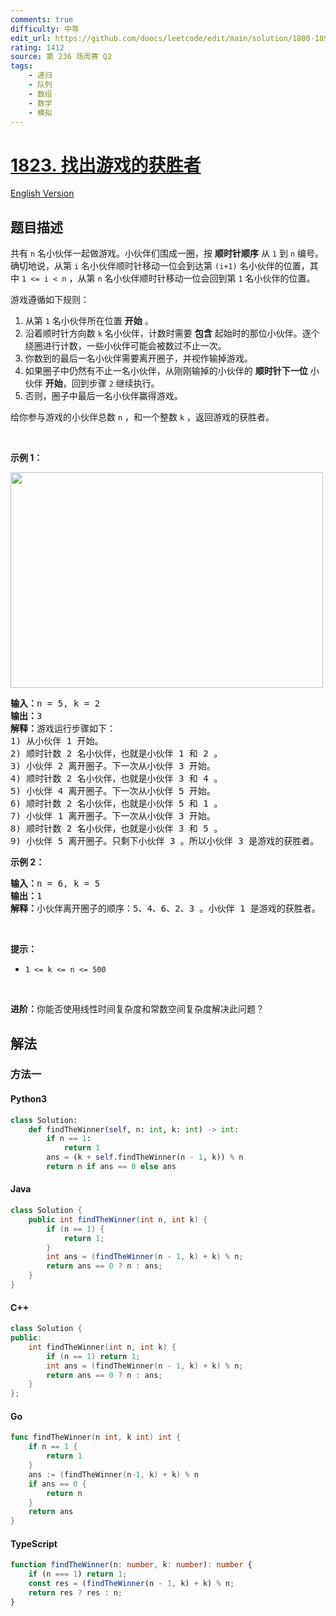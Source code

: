 ```yaml
---
comments: true
difficulty: 中等
edit_url: https://github.com/doocs/leetcode/edit/main/solution/1800-1899/1823.Find%20the%20Winner%20of%20the%20Circular%20Game/README.md
rating: 1412
source: 第 236 场周赛 Q2
tags:
    - 递归
    - 队列
    - 数组
    - 数学
    - 模拟
---
```


<!-- problem:start -->

# [1823. 找出游戏的获胜者](https://leetcode.cn/problems/find-the-winner-of-the-circular-game)

[English Version](/solution/1800-1899/1823.Find%20the%20Winner%20of%20the%20Circular%20Game/README_EN.md)

## 题目描述

<!-- description:start -->

<p>共有 <code>n</code> 名小伙伴一起做游戏。小伙伴们围成一圈，按 <strong>顺时针顺序</strong> 从 <code>1</code> 到 <code>n</code> 编号。确切地说，从第 <code>i</code> 名小伙伴顺时针移动一位会到达第 <code>(i+1)</code> 名小伙伴的位置，其中 <code>1 &lt;= i &lt; n</code> ，从第 <code>n</code> 名小伙伴顺时针移动一位会回到第 <code>1</code> 名小伙伴的位置。</p>

<p>游戏遵循如下规则：</p>

<ol>
	<li>从第 <code>1</code> 名小伙伴所在位置 <strong>开始</strong> 。</li>
	<li>沿着顺时针方向数 <code>k</code> 名小伙伴，计数时需要 <strong>包含</strong> 起始时的那位小伙伴。逐个绕圈进行计数，一些小伙伴可能会被数过不止一次。</li>
	<li>你数到的最后一名小伙伴需要离开圈子，并视作输掉游戏。</li>
	<li>如果圈子中仍然有不止一名小伙伴，从刚刚输掉的小伙伴的 <strong>顺时针下一位</strong> 小伙伴 <strong>开始</strong>，回到步骤 <code>2</code> 继续执行。</li>
	<li>否则，圈子中最后一名小伙伴赢得游戏。</li>
</ol>

<p>给你参与游戏的小伙伴总数 <code>n</code> ，和一个整数 <code>k</code> ，返回游戏的获胜者。</p>

<p>&nbsp;</p>

<p><strong>示例 1：</strong></p>
<img alt="" src="https://fastly.jsdelivr.net/gh/doocs/leetcode@main/solution/1800-1899/1823.Find%20the%20Winner%20of%20the%20Circular%20Game/images/ic234-q2-ex11.png" style="width: 500px; height: 345px;" />
<pre>
<strong>输入：</strong>n = 5, k = 2
<strong>输出：</strong>3
<strong>解释：</strong>游戏运行步骤如下：
1) 从小伙伴 1 开始。
2) 顺时针数 2 名小伙伴，也就是小伙伴 1 和 2 。
3) 小伙伴 2 离开圈子。下一次从小伙伴 3 开始。
4) 顺时针数 2 名小伙伴，也就是小伙伴 3 和 4 。
5) 小伙伴 4 离开圈子。下一次从小伙伴 5 开始。
6) 顺时针数 2 名小伙伴，也就是小伙伴 5 和 1 。
7) 小伙伴 1 离开圈子。下一次从小伙伴 3 开始。
8) 顺时针数 2 名小伙伴，也就是小伙伴 3 和 5 。
9) 小伙伴 5 离开圈子。只剩下小伙伴 3 。所以小伙伴 3 是游戏的获胜者。</pre>

<p><strong>示例 2：</strong></p>

<pre>
<strong>输入：</strong>n = 6, k = 5
<strong>输出：</strong>1
<strong>解释：</strong>小伙伴离开圈子的顺序：5、4、6、2、3 。小伙伴 1 是游戏的获胜者。
</pre>

<p>&nbsp;</p>

<p><strong>提示：</strong></p>

<ul>
	<li><code>1 &lt;= k &lt;= n &lt;= 500</code></li>
</ul>

<p>&nbsp;</p>

<p><strong>进阶：</strong>你能否使用线性时间复杂度和常数空间复杂度解决此问题？</p>

<!-- description:end -->

## 解法

<!-- solution:start -->

### 方法一

<!-- tabs:start -->

#### Python3

```python
class Solution:
    def findTheWinner(self, n: int, k: int) -> int:
        if n == 1:
            return 1
        ans = (k + self.findTheWinner(n - 1, k)) % n
        return n if ans == 0 else ans
```

#### Java

```java
class Solution {
    public int findTheWinner(int n, int k) {
        if (n == 1) {
            return 1;
        }
        int ans = (findTheWinner(n - 1, k) + k) % n;
        return ans == 0 ? n : ans;
    }
}
```

#### C++

```cpp
class Solution {
public:
    int findTheWinner(int n, int k) {
        if (n == 1) return 1;
        int ans = (findTheWinner(n - 1, k) + k) % n;
        return ans == 0 ? n : ans;
    }
};
```

#### Go

```go
func findTheWinner(n int, k int) int {
	if n == 1 {
		return 1
	}
	ans := (findTheWinner(n-1, k) + k) % n
	if ans == 0 {
		return n
	}
	return ans
}
```

#### TypeScript

```ts
function findTheWinner(n: number, k: number): number {
    if (n === 1) return 1;
    const res = (findTheWinner(n - 1, k) + k) % n;
    return res ? res : n;
}
```

<!-- tabs:end -->

<!-- solution:end -->

<!-- problem:end -->
